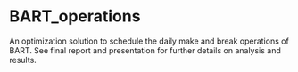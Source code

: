 # BART_operations
An optimization solution to schedule the daily make and break operations of BART. See final report and presentation for further details on analysis and results. 
